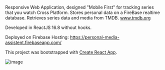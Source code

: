 Responsive Web Application, designed "Mobile First" for tracking series that you watch Cross Platform.
Stores personal data on a FireBase realtime database. Retrieves series data and media from TMDB.
www.tmdb.org

Developed in ReactJS 16.8 without hooks.

Deployed on Firebase Hosting:  https://personal-media-assistent.firebaseapp.com/

This project was bootstrapped with [Create React App](https://github.com/facebook/create-react-app).

![image](https://user-images.githubusercontent.com/50482180/75694717-49773900-5ca9-11ea-8893-ccd6edae8e57.png)

